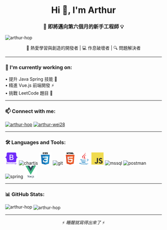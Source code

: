 <h1 align="center">Hi 👋, I'm Arthur</h1>
<h3 align="center">🌱 即將邁向第六個月的新手工程師 💡</h3>

<p align="left"> <img src="https://komarev.com/ghpvc/?username=arthur-hop&label=Profile%20views&color=0e75b6&style=flat" alt="arthur-hop" /> </p>

<p align="center">🚀 熱愛學習與創造的開發者 | 💻 作息破壞者 | 🔍 問題解決者</p>

<hr>

<h3 align="left">🔭 I'm currently working on:</h3>
<p align="left">
  • 提升 Java Spring 技能 🌿<br>
  • 精進 Vue.js 前端開發 ⚡<br>
  • 挑戰 LeetCode 題目 🧩
</p>

<hr>

<h3 align="left">📫 Connect with me:</h3>
<p align="left">
<a href="https://github.com/Arthur-hop" target="blank"><img align="center" src="https://raw.githubusercontent.com/rahuldkjain/github-profile-readme-generator/master/src/images/icons/Social/github.svg" alt="arthur-hop" height="30" width="40" /></a>
<a href="https://www.leetcode.com/arthur-wei28" target="blank"><img align="center" src="https://raw.githubusercontent.com/rahuldkjain/github-profile-readme-generator/master/src/images/icons/Social/leet-code.svg" alt="arthur-wei28" height="30" width="40" /></a>
</p>

<hr>

<h3 align="left">🛠️ Languages and Tools:</h3>
<p align="left"> 
  <img src="https://raw.githubusercontent.com/devicons/devicon/master/icons/bootstrap/bootstrap-plain-wordmark.svg" alt="bootstrap" width="40" height="40"/>
  <img src="https://www.chartjs.org/media/logo-title.svg" alt="chartjs" width="40" height="40"/>
  <img src="https://raw.githubusercontent.com/devicons/devicon/master/icons/css3/css3-original-wordmark.svg" alt="css3" width="40" height="40"/>
  <img src="https://www.vectorlogo.zone/logos/git-scm/git-scm-icon.svg" alt="git" width="40" height="40"/>
  <img src="https://raw.githubusercontent.com/devicons/devicon/master/icons/html5/html5-original-wordmark.svg" alt="html5" width="40" height="40"/>
  <img src="https://raw.githubusercontent.com/devicons/devicon/master/icons/java/java-original.svg" alt="java" width="40" height="40"/>
  <img src="https://raw.githubusercontent.com/devicons/devicon/master/icons/javascript/javascript-original.svg" alt="javascript" width="40" height="40"/>
  <img src="https://www.svgrepo.com/show/303229/microsoft-sql-server-logo.svg" alt="mssql" width="40" height="40"/>
  <img src="https://cdn.icon-icons.com/icons2/3053/PNG/512/postman_alt_macos_bigsur_icon_189814.png" alt="postman" width="40" height="40"/>
  <img src="https://www.vectorlogo.zone/logos/springio/springio-icon.svg" alt="spring" width="40" height="40"/>
  <img src="https://raw.githubusercontent.com/devicons/devicon/master/icons/vuejs/vuejs-original-wordmark.svg" alt="vuejs" width="40" height="40"/>
</p>

<hr>

<!-- 統計資料 -->
<h3 align="left">📊 GitHub Stats:</h3>
<p><img align="left" src="https://github-readme-stats.vercel.app/api/top-langs?username=arthur-hop&show_icons=true&locale=en&layout=compact&theme=tokyonight" alt="arthur-hop" /></p>
<p>&nbsp;<img align="center" src="https://github-readme-stats.vercel.app/api?username=arthur-hop&show_icons=true&locale=en&theme=tokyonight" alt="arthur-hop" /></p>

<hr>

<!-- 底部引言 -->
<p align="center">⚡ <em>睡醒就寫得出來了</em> ⚡</p>

